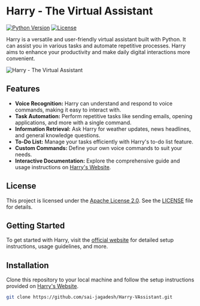 # Harry - The Virtual Assistant

[![Python Version](https://img.shields.io/badge/python-3.8+-blue.svg)](https://www.python.org/downloads/release/python-386/)
[![License](https://img.shields.io/badge/license-Apache%202.0-blue.svg)](https://github.com/sai-jagadesh/harry/blob/main/LICENSE)


Harry is a versatile and user-friendly virtual assistant built with Python. It can assist you in various tasks and automate repetitive processes. Harry aims to enhance your productivity and make daily digital interactions more convenient.

![Harry - The Virtual Assistant](./LAPTOP_ICON.ico)

## Features

- **Voice Recognition:** Harry can understand and respond to voice commands, making it easy to interact with.
- **Task Automation:** Perform repetitive tasks like sending emails, opening applications, and more with a single command.
- **Information Retrieval:** Ask Harry for weather updates, news headlines, and general knowledge questions.
- **To-Do List:** Manage your tasks efficiently with Harry's to-do list feature.
- **Custom Commands:** Define your own voice commands to suit your needs.
- **Interactive Documentation:** Explore the comprehensive guide and usage instructions on [Harry's Website](https://sites.google.com/view/harry-the-assistant).

## License

This project is licensed under the [Apache License 2.0](https://www.apache.org/licenses/LICENSE-2.0). See the [LICENSE](./LICENSE) file for details.


## Getting Started

To get started with Harry, visit the [official website](https://sites.google.com/view/harry-the-assistant) for detailed setup instructions, usage guidelines, and more.

## Installation

Clone this repository to your local machine and follow the setup instructions provided on [Harry's Website](https://sites.google.com/view/harry-the-assistant).

```bash
git clone https://github.com/sai-jagadesh/Harry-VAssistant.git
